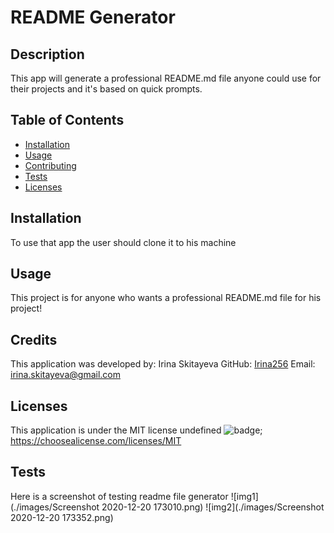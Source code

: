 # README Generator

## Description

This app will generate a professional README.md file anyone could use for their projects and it's based on quick prompts.

## Table of Contents

- [Installation](#installation)
- [Usage](#usage)
- [Contributing](#contributers)
- [Tests](#tests)
- [Licenses](#licenses)

## Installation

To use that app the user should clone it to his machine

## Usage

This project is for anyone who wants a professional README.md file for his project!

## Credits

This application was developed by: Irina Skitayeva
GitHub: [Irina256](https://github.com/Irina256)
Email: [irina.skitayeva@gmail.com](irina.skitayeva@gmail.com)

## Licenses

This application is under the MIT license
undefined
![badge](https://img.shields.io/badge/license-MIT-blue);
https://choosealicense.com/licenses/MIT

## Tests

Here is a screenshot of testing readme file generator
![img1](./images/Screenshot 2020-12-20 173010.png)
![img2](./images/Screenshot 2020-12-20 173352.png)
